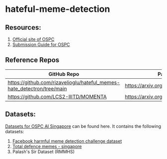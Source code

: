 # hateful-meme-detection

## Resources:

1. [Official site of OSPC](https://ospc.aisingapore.org/)
2. [Submission Guide for OSPC](https://github.com/AISG-Technology-Team/AISG-Online-Safety-Challenge-Submission-Guide)

## Reference Repos

|                              GitHub Repo                               |             Paper                |
|                                     ---                               |              ---                 |
| https://github.com/rizavelioglu/hateful_memes-hate_detectron/tree/main | https://arxiv.org/abs/2012.12975 |
|               https://github.com/LCS2-IIITD/MOMENTA                    | https://arxiv.org/pdf/2109.05184 |

## Datasets:
[Datasets for OSPC AI Singapore](https://drive.google.com/drive/folders/1n-60QbFi1XJzyJ7RXuJ7PKflDr6_qJKS?usp=sharing) can be found here. It contains the following datasets:

1. [Facebook harmful meme detection challenge dataset](https://ai.meta.com/blog/hateful-memes-challenge-and-data-set/)
2. [Total defence memes - singapore](https://arxiv.org/pdf/2305.17911.pdf)
3. Palash's Sir Dataset (RMMHS)

